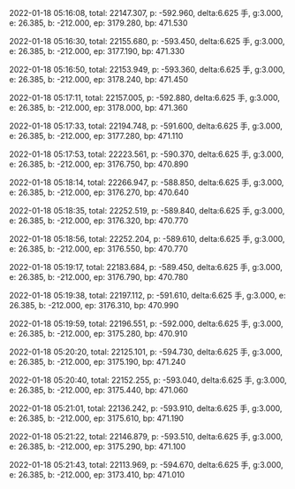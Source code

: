 2022-01-18 05:16:08, total: 22147.307, p: -592.960, delta:6.625 手, g:3.000, e: 26.385, b: -212.000, ep: 3179.280, bp: 471.530

2022-01-18 05:16:30, total: 22155.680, p: -593.450, delta:6.625 手, g:3.000, e: 26.385, b: -212.000, ep: 3177.190, bp: 471.330

2022-01-18 05:16:50, total: 22153.949, p: -593.360, delta:6.625 手, g:3.000, e: 26.385, b: -212.000, ep: 3178.240, bp: 471.450

2022-01-18 05:17:11, total: 22157.005, p: -592.880, delta:6.625 手, g:3.000, e: 26.385, b: -212.000, ep: 3178.000, bp: 471.360

2022-01-18 05:17:33, total: 22194.748, p: -591.600, delta:6.625 手, g:3.000, e: 26.385, b: -212.000, ep: 3177.280, bp: 471.110

2022-01-18 05:17:53, total: 22223.561, p: -590.370, delta:6.625 手, g:3.000, e: 26.385, b: -212.000, ep: 3176.750, bp: 470.890

2022-01-18 05:18:14, total: 22266.947, p: -588.850, delta:6.625 手, g:3.000, e: 26.385, b: -212.000, ep: 3176.270, bp: 470.640

2022-01-18 05:18:35, total: 22252.519, p: -589.840, delta:6.625 手, g:3.000, e: 26.385, b: -212.000, ep: 3176.320, bp: 470.770

2022-01-18 05:18:56, total: 22252.204, p: -589.610, delta:6.625 手, g:3.000, e: 26.385, b: -212.000, ep: 3176.550, bp: 470.770

2022-01-18 05:19:17, total: 22183.684, p: -589.450, delta:6.625 手, g:3.000, e: 26.385, b: -212.000, ep: 3176.790, bp: 470.780

2022-01-18 05:19:38, total: 22197.112, p: -591.610, delta:6.625 手, g:3.000, e: 26.385, b: -212.000, ep: 3176.310, bp: 470.990

2022-01-18 05:19:59, total: 22196.551, p: -592.000, delta:6.625 手, g:3.000, e: 26.385, b: -212.000, ep: 3175.280, bp: 470.910

2022-01-18 05:20:20, total: 22125.101, p: -594.730, delta:6.625 手, g:3.000, e: 26.385, b: -212.000, ep: 3175.190, bp: 471.240

2022-01-18 05:20:40, total: 22152.255, p: -593.040, delta:6.625 手, g:3.000, e: 26.385, b: -212.000, ep: 3175.440, bp: 471.060

2022-01-18 05:21:01, total: 22136.242, p: -593.910, delta:6.625 手, g:3.000, e: 26.385, b: -212.000, ep: 3175.610, bp: 471.190

2022-01-18 05:21:22, total: 22146.879, p: -593.510, delta:6.625 手, g:3.000, e: 26.385, b: -212.000, ep: 3175.290, bp: 471.100

2022-01-18 05:21:43, total: 22113.969, p: -594.670, delta:6.625 手, g:3.000, e: 26.385, b: -212.000, ep: 3173.410, bp: 471.010